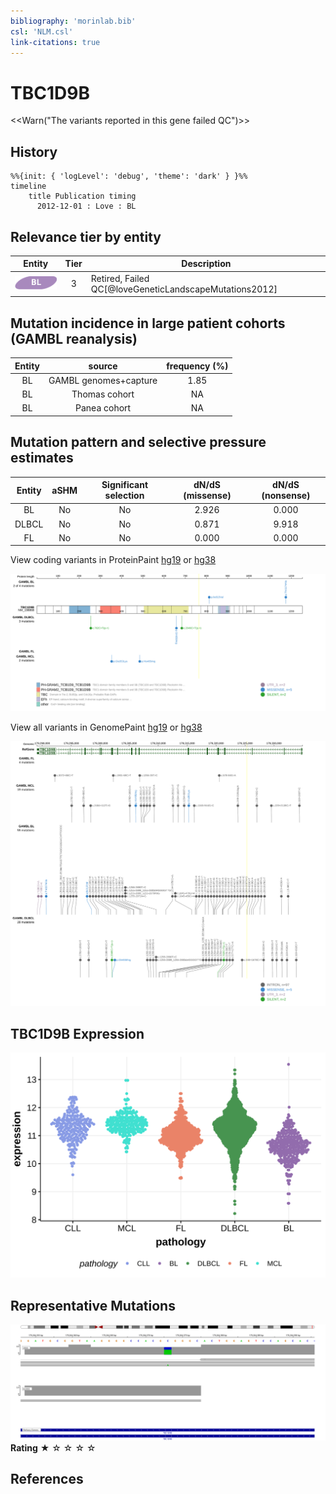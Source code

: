 ```yaml
---
bibliography: 'morinlab.bib'
csl: 'NLM.csl'
link-citations: true
---
```

# TBC1D9B

<<Warn("The variants reported in this gene failed QC")>>

## History
```mermaid
%%{init: { 'logLevel': 'debug', 'theme': 'dark' } }%%
timeline
    title Publication timing
      2012-12-01 : Love : BL
```

## Relevance tier by entity

|Entity|Tier|Description                           |
|:------:|:----:|--------------------------------------|
|![BL](images/icons/BL_tier2.png)    |3   |Retired, Failed QC[@loveGeneticLandscapeMutations2012]|

## Mutation incidence in large patient cohorts (GAMBL reanalysis)

|Entity|source               |frequency (%)|
|:------:|:---------------------:|:-------------:|
|BL    |GAMBL genomes+capture|1.85         |
|BL    |Thomas cohort        |  NA         |
|BL    |Panea cohort         |  NA         |

## Mutation pattern and selective pressure estimates

|Entity|aSHM|Significant selection|dN/dS (missense)|dN/dS (nonsense)|
|:------:|:----:|:---------------------:|:----------------:|:----------------:|
|BL    |No  |No                   |2.926           |0.000           |
|DLBCL |No  |No                   |0.871           |9.918           |
|FL    |No  |No                   |0.000           |0.000           |


View coding variants in ProteinPaint [hg19](https://morinlab.github.io/LLMPP/GAMBL/TBC1D9B_protein.html)  or [hg38](https://morinlab.github.io/LLMPP/GAMBL/TBC1D9B_protein_hg38.html)

![](images/proteinpaint/TBC1D9B_NM_198868.svg)

View all variants in GenomePaint [hg19](https://morinlab.github.io/LLMPP/GAMBL/TBC1D9B.html)  or [hg38](https://morinlab.github.io/LLMPP/GAMBL/TBC1D9B_hg38.html)

![](images/proteinpaint/TBC1D9B.svg)

## TBC1D9B Expression
![](images/gene_expression/TBC1D9B_by_pathology.svg)
<!-- ORIGIN: loveGeneticLandscapeMutations2012 -->
<!-- BL: loveGeneticLandscapeMutations2012 -->

## Representative Mutations

![](primary/Love_TBC1D9B.svg)
**Rating**
&starf; &star; &star; &star; &star;



## References

